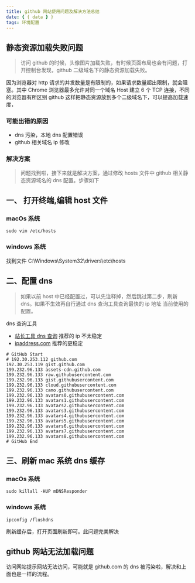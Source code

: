 ```yaml
---
title: github 网站使用问题及解决方法总结
date: { { data } }
tags: 环境配置
---
```


## 静态资源加载失败问题

> 访问 github 的时候，头像图片加载失败，有时候页面布局也会有问题，打开控制台发现，github 二级域名下的静态资源加载失败。

因为浏览器对 http 请求的并发数量是有限制的，如果请求数量超出限制，就会阻塞。其中 Chrome 浏览器最多允许对同一个域名 Host 建立 6 个 TCP 连接，不同的浏览器有所区别
github 这样把静态资源放到多个二级域名下，可以提高加载速度，

### 可能出错的原因

- dns 污染，本地 dns 配置错误
- github 相关域名 ip 修改

### 解决方案

> 问题找到啦，接下来就是解决方案，通过修改 hosts 文件中 github 相关静态资源域名的 dns 配置。步骤如下

## 一、 打开终端,编辑 host 文件

### macOs 系统

```
sudo vim /etc/hosts
```

### windows 系统

找到文件 C:\Windows\System32\drivers\etc\hosts

## 二、配置 dns

> 如果以前 host 中已经配置过，可以先注释掉，然后跳过第二步，刷新 dns。如果不生效再自行通过 dns 查询工具查询最快的 ip 地址 当前使用的配置。

dns 查询工具

- [站长工具 dns 查询](http://tool.chinaz.com/dns/) 推荐的 ip 不太稳定
- [ipaddress.com](https://www.ipaddress.com/) 推荐的更稳定

```
# GitHub Start
# 192.30.253.112 github.com
192.30.253.119 gist.github.com
199.232.96.133 assets-cdn.github.com
199.232.96.133 raw.githubusercontent.com
199.232.96.133 gist.githubusercontent.com
199.232.96.133 cloud.githubusercontent.com
199.232.96.133 camo.githubusercontent.com
199.232.96.133 avatars0.githubusercontent.com
199.232.96.133 avatars1.githubusercontent.com
199.232.96.133 avatars2.githubusercontent.com
199.232.96.133 avatars3.githubusercontent.com
199.232.96.133 avatars4.githubusercontent.com
199.232.96.133 avatars5.githubusercontent.com
199.232.96.133 avatars6.githubusercontent.com
199.232.96.133 avatars7.githubusercontent.com
199.232.96.133 avatars8.githubusercontent.com
# GitHub End
```

## 三、刷新 mac 系统 dns 缓存

### macOs 系统

```
sudo killall -HUP mDNSResponder
```

### windows 系统

```
ipconfig /flushdns
```

刷新缓存后，打开页面刷新即可。此问题完美解决

## github 网站无法加载问题

访问网站提示网站无法访问，可能就是 github.com 的 dns 被污染啦，解决和上面也是一样的流程。
